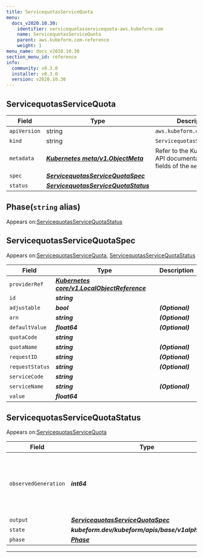 ```yaml
---
title: ServicequotasServiceQuota
menu:
  docs_v2020.10.30:
    identifier: servicequotasservicequota-aws.kubeform.com
    name: ServicequotasServiceQuota
    parent: aws.kubeform.com-reference
    weight: 1
menu_name: docs_v2020.10.30
section_menu_id: reference
info:
  community: v0.3.0
  installer: v0.3.0
  version: v2020.10.30
---
```


## ServicequotasServiceQuota
| Field | Type | Description |
| ------ | ----- | ----------- |
| `apiVersion` | string | `aws.kubeform.com/v1alpha1` |
|    `kind` | string | `ServicequotasServiceQuota` |
| `metadata` | ***[Kubernetes meta/v1.ObjectMeta](https://v1-18.docs.kubernetes.io/docs/reference/generated/kubernetes-api/v1.18/#objectmeta-v1-meta)***|Refer to the Kubernetes API documentation for the fields of the `metadata` field.|
| `spec` | ***[ServicequotasServiceQuotaSpec](#servicequotasservicequotaspec)***||
| `status` | ***[ServicequotasServiceQuotaStatus](#servicequotasservicequotastatus)***||
## Phase(`string` alias)

Appears on:[ServicequotasServiceQuotaStatus](#servicequotasservicequotastatus)

## ServicequotasServiceQuotaSpec

Appears on:[ServicequotasServiceQuota](#servicequotasservicequota), [ServicequotasServiceQuotaStatus](#servicequotasservicequotastatus)

| Field | Type | Description |
| ------ | ----- | ----------- |
| `providerRef` | ***[Kubernetes core/v1.LocalObjectReference](https://v1-18.docs.kubernetes.io/docs/reference/generated/kubernetes-api/v1.18/#localobjectreference-v1-core)***||
| `id` | ***string***||
| `adjustable` | ***bool***| ***(Optional)*** |
| `arn` | ***string***| ***(Optional)*** |
| `defaultValue` | ***float64***| ***(Optional)*** |
| `quotaCode` | ***string***||
| `quotaName` | ***string***| ***(Optional)*** |
| `requestID` | ***string***| ***(Optional)*** |
| `requestStatus` | ***string***| ***(Optional)*** |
| `serviceCode` | ***string***||
| `serviceName` | ***string***| ***(Optional)*** |
| `value` | ***float64***||
## ServicequotasServiceQuotaStatus

Appears on:[ServicequotasServiceQuota](#servicequotasservicequota)

| Field | Type | Description |
| ------ | ----- | ----------- |
| `observedGeneration` | ***int64***| ***(Optional)*** Resource generation, which is updated on mutation by the API Server.|
| `output` | ***[ServicequotasServiceQuotaSpec](#servicequotasservicequotaspec)***| ***(Optional)*** |
| `state` | ***kubeform.dev/kubeform/apis/base/v1alpha1.State***| ***(Optional)*** |
| `phase` | ***[Phase](#phase)***| ***(Optional)*** |
---
